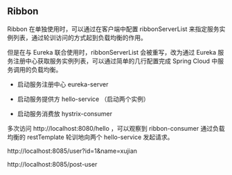 ## Ribbon



Ribbon 在单独使用时，可以通过在客户端中配置 ribbonServerList 来指定服务实例列表，通过轮训访问的方式起到负载均衡的作用。

但是在与 Eureka 联合使用时，ribbonServerList 会被重写，改为通过 Eureka 服务注册中心获取服务实例列表，可以通过简单的几行配置完成 Spring Cloud 中服务调用的负载均衡。

- 启动服务注册中心 eureka-server  

- 启动服务提供方 hello-service （启动两个实例）

- 启动服务消费放 hystrix-consumer

多次访问 http://localhost:8080/hello ，可以观察到 ribbon-consumer 通过负载均衡的 restTemplate 轮训地向两个 hello-service 发起请求。  

http://localhost:8085/user?id=1&name=xujian

http://localhost:8085/post-user 

